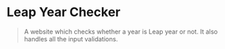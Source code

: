 # Leap Year Checker

> A website which checks whether a year is Leap year or not. It also handles all the input validations.
